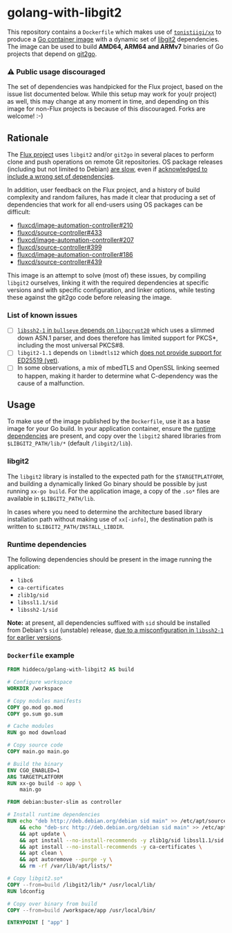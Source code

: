 # golang-with-libgit2

This repository contains a `Dockerfile` which makes use of [`tonistiigi/xx`][xx] to produce a [Go container image][]
with a dynamic set of [libgit2][] dependencies. The image can be used to build **AMD64, ARM64 and ARMv7** binaries of Go
projects that depend on [git2go][].

### :warning: **Public usage discouraged**

The set of dependencies was handpicked for the Flux project, based on the issue list documented below. While this setup
may work for you(r project) as well, this may change at any moment in time, and depending on this image for non-Flux
projects is because of this discouraged. Forks are welcome! :-)

## Rationale

The [Flux project][] uses `libgit2` and/or `git2go` in several places to perform clone and push operations on remote
Git repositories. OS package releases (including but not limited to Debian) [are slow][libgit2-debian-tracker],
even if [acknowledged to include a wrong set of dependencies][libssh2-1-misconfiguration].

In addition, user feedback on the Flux project, and a history of build complexity and random failures, has made it clear
that producing a set of dependencies that work for all end-users using OS packages can be difficult:

- [fluxcd/image-automation-controller#210](https://github.com/fluxcd/image-automation-controller/issues/210)
- [fluxcd/source-controller#433](https://github.com/fluxcd/source-controller/issues/433)
- [fluxcd/image-automation-controller#207](https://github.com/fluxcd/image-automation-controller/issues/207)
- [fluxcd/source-controller#399](https://github.com/fluxcd/source-controller/issues/399)
- [fluxcd/image-automation-controller#186](https://github.com/fluxcd/image-automation-controller/issues/186)
- [fluxcd/source-controller#439](https://github.com/fluxcd/source-controller/issues/439)

This image is an attempt to solve (most of) these issues, by compiling `libgit2` ourselves, linking it with
the required dependencies at specific versions and with specific configuration, and linker options,
while testing these against the git2go code before releasing the image.

### List of known issues

- [ ] [`libssh2-1` in `bullseye` depends on `libgcrypt20`][libssh2-1-misconfiguration] which uses a slimmed down ASN.1
      parser, and does therefore has limited support for PKCS*, including the most universal PKCS#8.
- [ ] `libgit2-1.1` depends on `libmdtls12` which [does not provide support for ED25519 (yet)][mbedtls-ed25519].
- [ ] In some observations, a mix of mbedTLS and OpenSSL linking seemed to happen, making it harder to determine what
      C-dependency  was the cause of a malfunction.

## Usage

To make use of the image published by the `Dockerfile`, use it as a base image for your Go build. In your application
container, ensure the [runtime dependencies](#Runtime-dependencies) are present, and copy over the `libgit2` shared
libraries from `$LIBGIT2_PATH/lib/*` (default `/libgit2/lib`).

### libgit2

The `libgit2` library is installed to the expected path for the `$TARGETPLATFORM`, and building a dynamically linked Go
binary should be possible by just running `xx-go build`. For the application image, a copy of the `.so*` files are
available in `$LIBGIT2_PATH/lib`.

In cases where you need to determine the architecture based library installation path without making use of `xx[-info]`,
the destination path is written to `$LIBGIT2_PATH/INSTALL_LIBDIR`.

### Runtime dependencies

The following dependencies should be present in the image running the application:

- `libc6`
- `ca-certificates`
- `zlib1g/sid`
- `libssl1.1/sid`
- `libssh2-1/sid`

**Note:** at present, all dependencies suffixed with `sid` should be installed from Debian's `sid` (unstable) release,
[due to a misconfiguration in `libssh2-1` for earlier versions][libssh2-1-misconfiguration].

### `Dockerfile` example

```Dockerfile
FROM hiddeco/golang-with-libgit2 AS build

# Configure workspace
WORKDIR /workspace

# Copy modules manifests
COPY go.mod go.mod
COPY go.sum go.sum

# Cache modules
RUN go mod download

# Copy source code
COPY main.go main.go

# Build the binary
ENV CGO_ENABLED=1
ARG TARGETPLATFORM
RUN xx-go build -o app \
    main.go

FROM debian:buster-slim as controller

# Install runtime dependencies
RUN echo "deb http://deb.debian.org/debian sid main" >> /etc/apt/sources.list \
    && echo "deb-src http://deb.debian.org/debian sid main" >> /etc/apt/sources.list \
    && apt update \
    && apt install --no-install-recommends -y zlib1g/sid libssl1.1/sid libssh2-1/sid \
    && apt install --no-install-recommends -y ca-certificates \
    && apt clean \
    && apt autoremove --purge -y \
    && rm -rf /var/lib/apt/lists/*

# Copy libgit2.so*
COPY --from=build /libgit2/lib/* /usr/local/lib/
RUN ldconfig

# Copy over binary from build
COPY --from=build /workspace/app /usr/local/bin/

ENTRYPOINT [ "app" ]
```

[xx]: https://github.com/tonistiigi/xx
[Go container image]: https://hub.docker.com/_/golang
[libgit2]: https://github.com/libgit2/libgit2
[git2go]: https://github.com/libgit2/git2go
[Flux project]: https://github.com/fluxcd
[libgit2-debian-tracker]: https://tracker.debian.org/pkg/libgit2
[libssh2-1-misconfiguration]: https://bugs.debian.org/cgi-bin/bugreport.cgi?bug=668271
[mbedtls-ed25519]: https://github.com/ARMmbed/mbedtls/issues/2452
